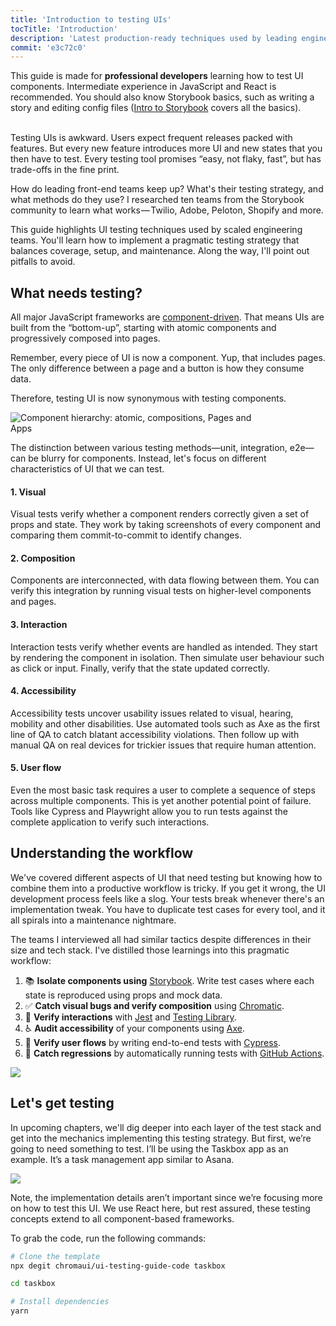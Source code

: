 ```yaml
---
title: 'Introduction to testing UIs'
tocTitle: 'Introduction'
description: 'Latest production-ready techniques used by leading engineering teams'
commit: 'e3c72c0'
---
```


<div class="aside">This guide is made for <b>professional developers</b> learning how to test UI components. Intermediate experience in JavaScript and React is recommended. You should also know Storybook basics, such as writing a story and editing config files (<a href="/intro-to-storybook">Intro to Storybook</a> covers all the basics).
</div>

<br/>

Testing UIs is awkward. Users expect frequent releases packed with features. But every new feature introduces more UI and new states that you then have to test. Every testing tool promises “easy, not flaky, fast”, but has trade-offs in the fine print.

How do leading front-end teams keep up? What's their testing strategy, and what methods do they use? I researched ten teams from the Storybook community to learn what works — Twilio, Adobe, Peloton, Shopify and more.

This guide highlights UI testing techniques used by scaled engineering teams. You'll learn how to implement a pragmatic testing strategy that balances coverage, setup, and maintenance. Along the way, I'll point out pitfalls to avoid.

## What needs testing?

All major JavaScript frameworks are [component-driven](https://www.componentdriven.org/). That means UIs are built from the “bottom-up”, starting with atomic components and progressively composed into pages.

Remember, every piece of UI is now a component. Yup, that includes pages. The only difference between a page and a button is how they consume data.

Therefore, testing UI is now synonymous with testing components.

<img style="max-width: 400px;" src="/ui-testing-handbook/component-testing.gif" alt="Component hierarchy: atomic, compositions, Pages and Apps" />

The distinction between various testing methods—unit, integration, e2e—can be blurry for components. Instead, let's focus on different characteristics of UI that we can test.

#### 1. Visual

Visual tests verify whether a component renders correctly given a set of props and state. They work by taking screenshots of every component and comparing them commit-to-commit to identify changes.

#### 2. Composition

Components are interconnected, with data flowing between them. You can verify this integration by running visual tests on higher-level components and pages.

#### 3. Interaction

Interaction tests verify whether events are handled as intended. They start by rendering the component in isolation. Then simulate user behaviour such as click or input. Finally, verify that the state updated correctly.

#### 4. Accessibility

Accessibility tests uncover usability issues related to visual, hearing, mobility and other disabilities. Use automated tools such as Axe as the first line of QA to catch blatant accessibility violations. Then follow up with manual QA on real devices for trickier issues that require human attention.

#### 5. User flow

Even the most basic task requires a user to complete a sequence of steps across multiple components. This is yet another potential point of failure. Tools like Cypress and Playwright allow you to run tests against the complete application to verify such interactions.

## Understanding the workflow

We've covered different aspects of UI that need testing but knowing how to combine them into a productive workflow is tricky. If you get it wrong, the UI development process feels like a slog. Your tests break whenever there's an implementation tweak. You have to duplicate test cases for every tool, and it all spirals into a maintenance nightmare.

The teams I interviewed all had similar tactics despite differences in their size and tech stack. I've distilled those learnings into this pragmatic workflow:

1.  📚 **Isolate components using** [Storybook](http://storybook.js.org/). Write test cases where each state is reproduced using props and mock data.
2.  ✅ **Catch visual bugs and verify composition** using [Chromatic](https://www.chromatic.com/).
3.  🐙 **Verify interactions** with [Jest](https://jestjs.io/) and [Testing Library](https://testing-library.com/).
4.  ♿️ **Audit accessibility** of your components using [Axe](https://www.deque.com/axe/).
5.  🔄 **Verify user flows** by writing end-to-end tests with [Cypress](https://www.cypress.io/).
6.  🚥 **Catch regressions** by automatically running tests with [GitHub Actions](https://github.com/features/actions).

![](/ui-testing-handbook/ui-testing-workflow.png)

## Let's get testing

In upcoming chapters, we'll dig deeper into each layer of the test stack and get into the mechanics implementing this testing strategy. But first, we’re going to need something to test. I’ll be using the Taskbox app as an example. It’s a task management app similar to Asana.

![](/ui-testing-handbook/taskbox.png)

Note, the implementation details aren’t important since we’re focusing more on how to test this UI. We use React here, but rest assured, these testing concepts extend to all component-based frameworks.

To grab the code, run the following commands:

```sh
# Clone the template
npx degit chromaui/ui-testing-guide-code taskbox

cd taskbox

# Install dependencies
yarn
```
